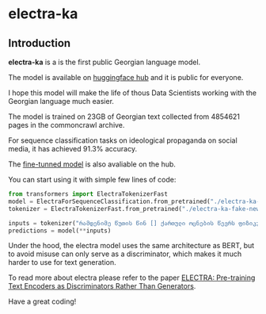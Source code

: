 # electra-ka

## Introduction

**electra-ka** is a is the first public Georgian language model. 

The model is available on [huggingface hub](https://huggingface.co/jnz/electra-ka) and it is public for everyone.

I hope this model will make the life of thous Data Scientists working with the Georgian language much easier. 

The model is trained on 23GB of Georgian text collected from 4854621 pages in the commoncrawl archive.

For sequence classification tasks on ideological propaganda on social media, it has achieved 91.3% accuracy.

The [fine-tunned model](https://huggingface.co/jnz/electra-ka-fake-news-tagging) is also avaliable on the hub.

You can start using it with simple few lines of code:

```python
from transformers import ElectraTokenizerFast
model = ElectraForSequenceClassification.from_pretrained("./electra-ka-fake-news-tagging")
tokenizer = ElectraTokenizerFast.from_pretrained("./electra-ka-fake-news-tagging/")

inputs = tokenizer("რამდენიმე წუთის წინ [] ქართული ოცნების წევრს ფიზიკურად დაუპირისპირდა", return_tensors="pt")
predictions = model(**inputs)
```

Under the hood, the electra model uses the same architecture as BERT, but to avoid misuse can only serve as a discriminator, which makes it much harder to use for text generation.

To read more about electra please refer to the paper [ELECTRA: Pre-training Text Encoders as Discriminators Rather Than Generators](https://openreview.net/pdf?id=r1xMH1BtvB).


Have a great coding!



